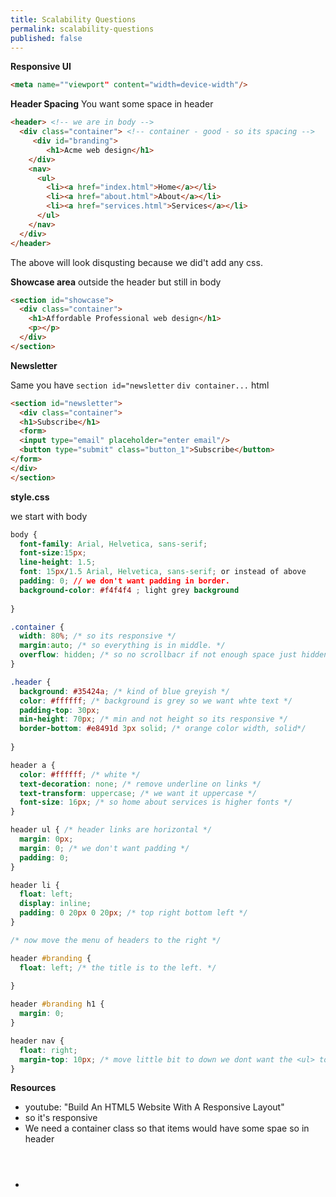 ```yaml
---
title: Scalability Questions
permalink: scalability-questions
published: false
---
```


**Responsive UI**

```html
<meta name=""viewport" content="width=device-width"/>
```

**Header Spacing** You want some space in header

```html
<header> <!-- we are in body -->
  <div class="container"> <!-- container - good - so its spacing -->
     <div id="branding">
        <h1>Acme web design</h1> 
    </div>
    <nav>
      <ul>
        <li><a href="index.html">Home</a></li>
        <li><a href="about.html">About</a></li>
        <li><a href="services.html">Services</a></li>
      </ul>
    </nav>
  </div>
</header>
```

The above will look disqusting because we did't add any css.

**Showcase area** outside the header but still in body

```html
<section id="showcase">
  <div class="container">
    <h1>Affordable Professional web design</h1>
    <p></p>
  </div>
</section>
```

**Newsletter**

Same you have `section id="newsletter` `div container...` html

```html
<section id="newsletter">
  <div class="container">
  <h1>Subscribe</h1>
  <form>
  <input type="email" placeholder="enter email"/>
  <button type="submit" class="button_1">Subscribe</button>
</form>
</div>
</section>
```

**style.css**

we start with body

```css
body {
  font-family: Arial, Helvetica, sans-serif;
  font-size:15px;
  line-height: 1.5;
  font: 15px/1.5 Arial, Helvetica, sans-serif; or instead of above
  padding: 0; // we don't want padding in border.
  background-color: #f4f4f4 ; light grey background
  
}

.container {
  width: 80%; /* so its responsive */
  margin:auto; /* so everything is in middle. */
  overflow: hidden; /* so no scrollbacr if not enough space just hidden. */
}

.header {
  background: #35424a; /* kind of blue greyish */
  color: #ffffff; /* background is grey so we want whte text */
  padding-top: 30px;
  min-height: 70px; /* min and not height so its responsive */
  border-bottom: #e8491d 3px solid; /* orange color width, solid*/
  
}

header a {
  color: #ffffff; /* white */
  text-decoration: none; /* remove underline on links */
  text-transform: uppercase; /* we want it uppercase */
  font-size: 16px; /* so home about services is higher fonts */
}

header ul { /* header links are horizontal */
  margin: 0px;
  margin: 0; /* we don't want padding */
  padding: 0;
}

header li {
  float: left;
  display: inline;
  padding: 0 20px 0 20px; /* top right bottom left */
}

/* now move the menu of headers to the right */

header #branding {
  float: left; /* the title is to the left. */
  
}

header #branding h1 {
  margin: 0;
}

header nav {
  float: right;
  margin-top: 10px; /* move little bit to down we dont want the <ul> to have any padding */
}

```



**Resources**

* youtube: "Build An HTML5 Website With A Responsive Layout"
* <meta name="viewport" content="width=device-width"/> so it's responsive
* We need a container class so that items would have some spae so in header
* <header><div class="container">
